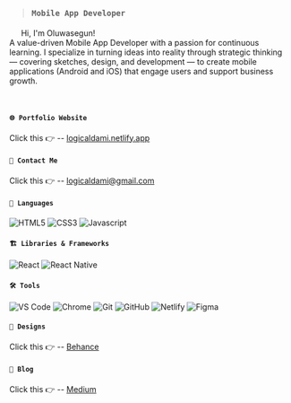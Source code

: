 >### `Mobile App Developer`
<img src="https://media.giphy.com/media/hvRJCLFzcasrR4ia7z/giphy.gif" width="17px" height="17px"/> Hi, I'm Oluwasegun! <br>
A value-driven Mobile App Developer with a passion for continuous learning. I specialize in turning ideas into reality through strategic thinking — covering sketches, design, and development — to create mobile applications (Android and iOS) that engage users and support business growth.

&nbsp;

#### `🌐 Portfolio Website`
Click this 👉 -- [logicaldami.netlify.app](https://logicaldami.netlify.app)

#### `📩 Contact Me`
  Click this 👉 -- <a href="mailto: logicaldami@gmail.com"> 
    logicaldami@gmail.com
  </a>

#### `💬 Languages`
![HTML5](https://img.shields.io/badge/-HTML5-black?style=flat-square&logo=html5)
![CSS3](https://img.shields.io/badge/-CSS3-black?style=flat-square&logo=css3)
![Javascript](https://img.shields.io/badge/-JavaScript-black?style=flat-square&logo=javascript)

#### `🏗️ Libraries & Frameworks`
![React](https://img.shields.io/badge/-React-black?style=flat-square&logo=react)
![React Native](https://img.shields.io/badge/-ReactNative-black?style=flat-square&logo=react)

#### `🛠️ Tools`
![VS Code](https://img.shields.io/badge/-VS%20Code-black?style=flat-square&logo=visualstudio)
![Chrome](https://img.shields.io/badge/-Chrome%20DevTools-black?style=flat-square&logo=googlechrome)
![Git](https://img.shields.io/badge/-Git-black?style=flat-square&logo=git)
![GitHub](https://img.shields.io/badge/-GitHub-black?style=flat-square&logo=github)
![Netlify](https://img.shields.io/badge/-Netlify-black?style=flat-square&logo=netlify)
![Figma](https://img.shields.io/badge/-Figma-black?style=flat-square&logo=figma)

#### `🎨 Designs`
Click this 👉 -- [Behance](https://behance.net/logicaldami)

#### `📝 Blog`
Click this 👉 -- [Medium](https://medium.com/@logicaldami)
